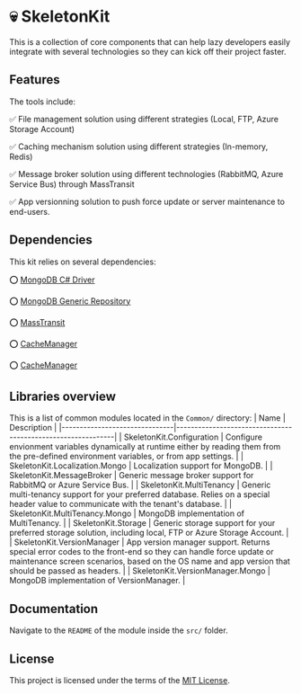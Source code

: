 # 💀 SkeletonKit 
This is a collection of core components that can help lazy developers easily integrate with several technologies so they can kick off their project faster. 

## Features
The tools include:

✅ File management solution using different strategies (Local, FTP, Azure Storage Account)

✅️ Caching mechanism solution using different strategies (In-memory, Redis)

✅ Message broker solution using different technologies (RabbitMQ, Azure Service Bus) through MassTransit

✅ App versionning solution to push force update or server maintenance to end-users.

## Dependencies
This kit relies on several dependencies:

⭕ [MongoDB C# Driver](https://github.com/mongodb/mongo-csharp-driver)

⭕ [MongoDB Generic Repository](https://github.com/alexandre-spieser/mongodb-generic-repository)

⭕ [MassTransit](https://github.com/MassTransit/MassTransit)

⭕ [CacheManager](https://github.com/MichaCo/CacheManager)

⭕ [CacheManager](https://github.com/MichaCo/CacheManager)


## Libraries overview
This is a list of common modules located in the `Common/` directory:
| Name                          | Description                                                 |
|-------------------------------|-------------------------------------------------------------|
| SkeletonKit.Configuration              | Configure envionment variables dynamically at runtime either by reading them from the pre-defined environment variables, or from app settings.                |
| SkeletonKit.Localization.Mongo         | Localization support for MongoDB.                            |
| SkeletonKit.MessageBroker              | Generic message broker support for RabbitMQ or Azure Service Bus.    |
| SkeletonKit.MultiTenancy               | Generic multi-tenancy support for your preferred database. Relies on a special header value to communicate with the tenant's database.         |
| SkeletonKit.MultiTenancy.Mongo         | MongoDB implementation of MultiTenancy.                  |
| SkeletonKit.Storage                    | Generic storage support for your preferred storage solution, including local, FTP or Azure Storage Account. |
| SkeletonKit.VersionManager             | App version manager support. Returns special error codes to the front-end so they can handle force update or maintenance screen scenarios, based on the OS name and app version that should be passed as headers.      |
| SkeletonKit.VersionManager.Mongo       | MongoDB implementation of VersionManager.                 |

## Documentation
Navigate to the `README` of the module inside the `src/` folder.

## License
This project is licensed under the terms of the [MIT License](LICENSE).
